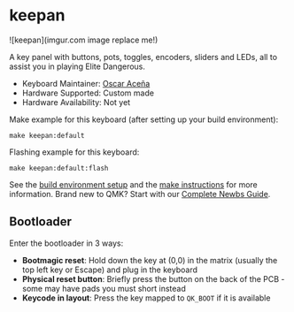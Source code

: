 # keepan

![keepan](imgur.com image replace me!)

A key panel with buttons, pots, toggles, encoders, sliders and LEDs, all to assist you in playing Elite Dangerous.

* Keyboard Maintainer: [Oscar Aceña](https://github.com/oscaracena)
* Hardware Supported: Custom made
* Hardware Availability: Not yet

Make example for this keyboard (after setting up your build environment):

    make keepan:default

Flashing example for this keyboard:

    make keepan:default:flash

See the [build environment setup](https://docs.qmk.fm/#/getting_started_build_tools) and the [make instructions](https://docs.qmk.fm/#/getting_started_make_guide) for more information. Brand new to QMK? Start with our [Complete Newbs Guide](https://docs.qmk.fm/#/newbs).

## Bootloader

Enter the bootloader in 3 ways:

* **Bootmagic reset**: Hold down the key at (0,0) in the matrix (usually the top left key or Escape) and plug in the keyboard
* **Physical reset button**: Briefly press the button on the back of the PCB - some may have pads you must short instead
* **Keycode in layout**: Press the key mapped to `QK_BOOT` if it is available
